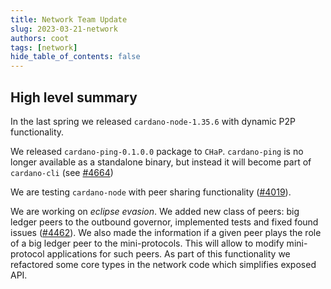 ```yaml
---
title: Network Team Update
slug: 2023-03-21-network
authors: coot
tags: [network]
hide_table_of_contents: false
---
```


## High level summary

In the last spring we released `cardano-node-1.35.6` with dynamic P2P
functionality.

We released `cardano-ping-0.1.0.0` package to `CHaP`.  `cardano-ping` is no
longer available as a standalone binary, but instead it will become part of
`cardano-cli` (see [#4664])

We are testing `cardano-node` with peer sharing functionality ([#4019]).

We are working on _eclipse evasion_.  We added new class of peers: big ledger
peers to the outbound governor, implemented tests and fixed found issues
([#4462]).  We also made the information if a given peer plays the role of
a big ledger peer to the mini-protocols.  This will allow to modify
mini-protocol applications for such peers.   As part of this functionality we
refactored some core types in the network code which simplifies exposed API.


[#4664]: https://github.com/input-output-hk/cardano-node/pull/4664
[#4019]: https://github.com/input-output-hk/ouroboros-network/pull/4019
[#4462]: https://github.com/input-output-hk/ouroboros-network/pull/4462
